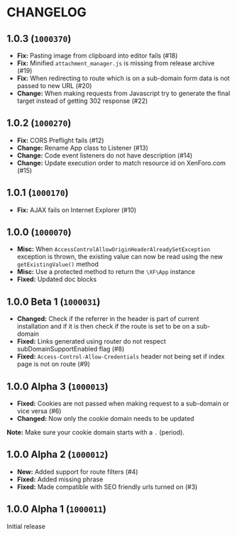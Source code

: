 CHANGELOG
==========================

##  1.0.3 (`1000370`)

- **Fix:** Pasting image from clipboard into editor fails (#18)
- **Fix:** Minified `attachment_manager.js` is missing from release archive (#19)
- **Fix:** When redirecting to route which is on a sub-domain form data is not passed to new URL (#20)
- **Change:** When making requests from Javascript try to generate the final target instead of getting 302 response (#22)

## 1.0.2 (`1000270`)

- **Fix:** CORS Preflight fails (#12)
- **Change:** Rename App class to Listener (#13)
- **Change:** Code event listeners do not have description (#14)
- **Change:** Update execution order to match resource id on XenForo.com (#15)

## 1.0.1 (`1000170`)

- **Fix:** AJAX fails on Internet Explorer (#10)

## 1.0.0 (`1000070`)

* **Misc:** When `AccessControlAllowOriginHeaderAlreadySetException` exception is thrown, the existing value can now be read using the new `getExistingValue()` method
* **Misc:** Use a protected method to return the `\XF\App` instance
* **Fixed:** Updated doc blocks

## 1.0.0 Beta 1 (`1000031`)

* **Changed:** Check if the referrer in the header is part of current installation and if it is then check if the route is set to be on a sub-domain
* **Fixed:** Links generated using router do not respect subDomainSupportEnabled flag (#8)
* **Fixed:** `Access-Control-Allow-Credentials` header not being set if index page is not on route (#9)

## 1.0.0 Alpha 3 (`1000013`)

* **Fixed:** Cookies are not passed when making request to a sub-domain or vice versa (#6)
* **Changed:** Now only the cookie domain needs to be updated

**Note:** Make sure your cookie domain starts with a `.` (period).

## 1.0.0 Alpha 2 (`1000012`)

* **New:** Added support for route filters (#4)
* **Fixed:** Added missing phrase
* **Fixed:** Made compatible with SEO friendly urls turned on (#3)

## 1.0.0 Alpha 1 (`1000011`)

Initial release